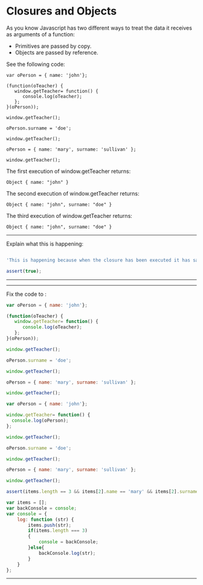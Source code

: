 # Closures and Objects

As you know Javascript has two different ways to treat the data it receives as arguments of a function:

* Primitives are passed by copy.
* Objects are passed by reference.

See the following code:

```
var oPerson = { name: 'john'};

(function(oTeacher) {
   window.getTeacher= function() {
      console.log(oTeacher);
   };
}(oPerson));

window.getTeacher();

oPerson.surname = 'doe';

window.getTeacher();

oPerson = { name: 'mary', surname: 'sullivan' };

window.getTeacher();
```

The first execution of window.getTeacher returns:
```
Object { name: "john" }
```
The second execution of window.getTeacher returns:
```
Object { name: "john", surname: "doe" }
```
The third execution of window.getTeacher returns:
```
Object { name: "john", surname: "doe" }
```

---

Explain what this is happening:

```js

```

```js
'This is happening because when the closure has been executed it has saved the reference in memory for oPerson as oTeacher and even when oPerson has changed the assigned value to a different object it continues being referenced inside the closure. It is important to check this problems because if you make the same with DOM elements and the element is removed from the DOM tree you will get memory leaks issues'
```

```js
assert(true);
```

---

---

Fix the code to :

```js
var oPerson = { name: 'john'};

(function(oTeacher) {
   window.getTeacher= function() {
      console.log(oTeacher);
   };
}(oPerson));

window.getTeacher();

oPerson.surname = 'doe';

window.getTeacher();

oPerson = { name: 'mary', surname: 'sullivan' };

window.getTeacher();
```

```js
var oPerson = { name: 'john'};

window.getTeacher= function() {
  console.log(oPerson);
};

window.getTeacher();

oPerson.surname = 'doe';

window.getTeacher();

oPerson = { name: 'mary', surname: 'sullivan' };

window.getTeacher();
```

```js
assert(items.length == 3 && items[2].name == 'mary' && items[2].surname == 'sullivan');
```

```js
var items = [];
var backConsole = console;
var console = {
    log: function (str) {
        items.push(str);
        if(items.length === 3)
        {
            console = backConsole;
        }else{
            backConsole.log(str);
        }
    }
};
```
---